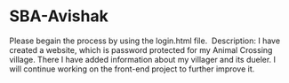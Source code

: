 # SBA-Avishak
Please begain the process by using the login.html file. 
Description: I have created a website, which is password protected for my Animal Crossing village. There I have added information about my villager and its dueler. I will continue working on the front-end project to further improve it.
